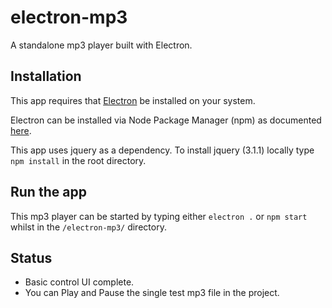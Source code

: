 # electron-mp3
A standalone mp3 player built with Electron.

## Installation
This app requires that [Electron](http://electron.atom.io/) be installed on your system.

Electron can be installed via Node Package Manager (npm) as documented [here](https://www.npmjs.com/package/electron).

This app uses jquery as a dependency. To install jquery (3.1.1) locally type `npm install` in the root directory.


## Run the app
This mp3 player can be started by typing either `electron .` or `npm start` whilst in the `/electron-mp3/` directory.

## Status
* Basic control UI complete.
* You can Play and Pause the single test mp3 file in the project.
